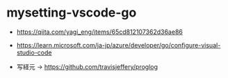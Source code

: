 # mysetting-vscode-go

- https://qiita.com/yagi_eng/items/65cd812107362d36ae86  
- https://learn.microsoft.com/ja-jp/azure/developer/go/configure-visual-studio-code

- 写経元 -> https://github.com/travisjeffery/proglog
